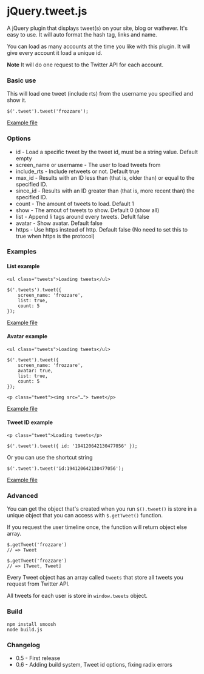 # jQuery.tweet.js

A jQuery plugin that displays tweet(s) on your site, blog or wathever. It's easy to use. It will auto format the hash tag, links and name.

You can load as many accounts at the time you like with this plugin. It will give every account it load a unique id.

__Note__ It will do one request to the Twitter API for each account.

### Basic use

This will load one tweet (include rts) from the username you specified and show it.

		
	$('.tweet').tweet('frozzare');

[Example file](https://github.com/Frozzare/jquery.tweet.js/blob/master/examples/basic.html)

### Options 

* id - Load a specific tweet by the tweet id, must be a string value. Default empty
* screen_name or username - The user to load tweets from
* include_rts - Include retweets or not. Default true
* max_id - Results with an ID less than (that is, older than) or equal to the specified ID.
* since_id - Results with an ID greater than (that is, more recent than) the specified ID. 
* count - The amount of tweets to load. Default 1
* show - The amout of tweets to show. Default 0 (show all)
* list - Append li tags around every tweets. Defult false
* avatar - Show avatar. Default false
* https - Use https instead of http. Default false (No need to set this to true when https is the protocol)

### Examples

#### List example

	<ul class="tweets">Loading tweets</ul>
	
	$('.tweets').tweet({
		screen_name: 'frozzare',
		list: true,
		count: 5
	});
	
[Example file](https://github.com/Frozzare/jquery.tweet.js/blob/master/examples/list.html)

#### Avatar example

	<ul class="tweets">Loading tweets</ul>
	
	$('.tweet').tweet({
		screen_name: 'frozzare',
		avatar: true,
		list: true,
		count: 5
	});
	
	<p class="tweet"><img src="…"> tweet</p>

[Example file](https://github.com/Frozzare/jquery.tweet.js/blob/master/examples/avatar.html)
	
#### Tweet ID example

	<p class="tweet">Loading tweets</p>
	
	$('.tweet').tweet({ id: '194120642130477056' });

Or you can use the shortcut string

	$('.tweet').tweet('id:194120642130477056');

[Example file](https://github.com/Frozzare/jquery.tweet.js/blob/master/examples/tweetid.html)

### Advanced

You can get the object that's created when you run `$().tweet()` is store in a unique object that you can access with `$.getTweet()` function. 

If you request the user timeline once, the function will return  object else array.
	
	$.getTweet('frozzare')
	// => Tweet
	
	$.getTweet('frozzare')
	// => [Tweet, Tweet]
	
Every Tweet object has an array called `tweets` that store all tweets you request from Twitter API.

All tweets for each user is store in `window.tweets` object.

### Build

	npm install smoosh
	node build.js

### Changelog

* 0.5 - First release
* 0.6 - Adding build system, Tweet id options, fixing radix errors